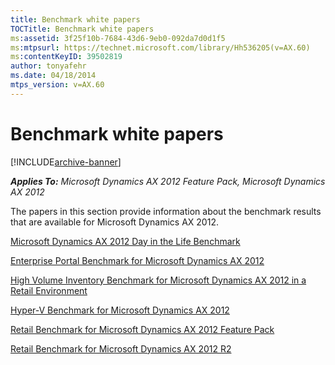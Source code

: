 ```yaml
---
title: Benchmark white papers
TOCTitle: Benchmark white papers
ms:assetid: 3f25f10b-7684-43d6-9eb0-092da7d0d1f5
ms:mtpsurl: https://technet.microsoft.com/library/Hh536205(v=AX.60)
ms:contentKeyID: 39502819
author: tonyafehr
ms.date: 04/18/2014
mtps_version: v=AX.60
---
```


# Benchmark white papers 


[!INCLUDE[archive-banner](includes/archive-banner.md)]


_**Applies To:** Microsoft Dynamics AX 2012 Feature Pack, Microsoft Dynamics AX 2012_

The papers in this section provide information about the benchmark results that are available for Microsoft Dynamics AX 2012.

[Microsoft Dynamics AX 2012 Day in the Life Benchmark](microsoft-dynamics-ax-2012-day-in-the-life-benchmark.md)

[Enterprise Portal Benchmark for Microsoft Dynamics AX 2012](enterprise-portal-benchmark-for-microsoft-dynamics-ax-2012.md)

[High Volume Inventory Benchmark for Microsoft Dynamics AX 2012 in a Retail Environment](high-volume-inventory-benchmark-for-microsoft-dynamics-ax-2012-in-a-retail-environment.md)

[Hyper-V Benchmark for Microsoft Dynamics AX 2012](hyper-v-benchmark-for-microsoft-dynamics-ax-2012.md)

[Retail Benchmark for Microsoft Dynamics AX 2012 Feature Pack](retail-benchmark-for-microsoft-dynamics-ax-2012-feature-pack.md)

[Retail Benchmark for Microsoft Dynamics AX 2012 R2](retail-benchmark-for-microsoft-dynamics-ax-2012-r2.md)

  


